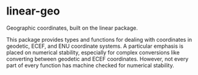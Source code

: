# linear-geo

Geographic coordinates, built on the linear package.

This package provides types and functions for dealing with coordinates in
geodetic, ECEF, and ENU coordinate systems. A particular emphasis is placed on
numerical stability, especially for complex conversions like converting between
geodetic and ECEF coordinates. However, not every part of every function has
machine checked for numerical stability.
